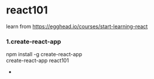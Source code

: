 # react101
learn from <https://egghead.io/courses/start-learning-react>

### 1.create-react-app    
npm install -g create-react-app  
create-react-app react101

-

